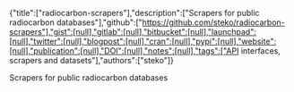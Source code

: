 {"title":["radiocarbon-scrapers"],"description":["Scrapers for public radiocarbon databases"],"github":["https://github.com/steko/radiocarbon-scrapers"],"gist":[null],"gitlab":[null],"bitbucket":[null],"launchpad":[null],"twitter":[null],"blogpost":[null],"cran":[null],"pypi":[null],"website":[null],"publication":[null],"DOI":[null],"notes":[null],"tags":["API interfaces, scrapers and datasets"],"authors":["steko"]}

Scrapers for public radiocarbon databases
